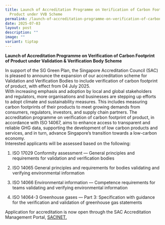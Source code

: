 ```yaml
---
title: Launch of Accreditation Programme on Verification of Carbon Footprint of
  Product under VVB Scheme
permalink: /launch-of-accreditation-programme-on-verification-of-carbon-footprint-of-product-under-vvb-scheme/
date: 2025-07-03
layout: post
description: ""
image: ""
variant: tiptap
---
```

<p><strong>Launch of Accreditation Programme on Verification of Carbon Footprint of Product under Validation &amp; Verification Body&nbsp;Scheme</strong>
</p>
<p>In support of the SG Green Plan,&nbsp;the Singapore Accreditation Council
(SAC) is pleased to announce the expansion of our&nbsp;accreditation scheme
for Validation and Verification Bodies to include verification of carbon
footprint of product, with effect from 04 July 2025.&nbsp;
<br>With increasing emphasis and adoption by local and global stakeholders
and regulators, more organisations and businesses are stepping up efforts
to adopt climate and sustainability measures. This includes measuring carbon
footprints of their products to meet growing demands from consumers, regulators,
investors, and supply chain partners. The accreditation programme on verification
of carbon footprint of product, in accordance with ISO 14067, aims to enhance
access to transparent and reliable GHG data, supporting the development
of low carbon products and services, and in turn, advance Singapore’s transition
towards a low-carbon economy.
<br>Interested applicants will be assessed based on the following:</p>
<ol data-tight="true" class="tight">
<li>
<p>ISO 17029 Conformity assessment — General principles and requirements
for validation and verification bodies</p>
</li>
<li>
<p>ISO 14065 General principles and requirements for bodies validating and
verifying environmental information</p>
</li>
<li>
<p>ISO 14066 Environmental information — Competence requirements for teams
validating and verifying environmental information</p>
</li>
<li>
<p>ISO 14064-3 Greenhouse gases — Part 3: Specification with guidance for
the verification and validation of greenhouse gas statements</p>
</li>
</ol>
<p>Application for accreditation is now open through the SAC Accreditation
Management Portal, <a href="https://sacinet2.enterprisesg.gov.sg/" rel="noopener noreferrer nofollow" target="_blank"><u>SACINET</u></a><u>.</u>
</p>